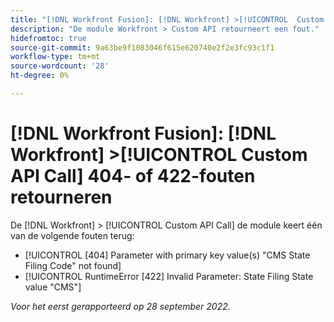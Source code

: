 ```yaml
---
title: "[!DNL Workfront Fusion]: [!DNL Workfront] >[!UICONTROL  Custom API Call] 404 of 422 fouten"
description: "De module Workfront > Custom API retourneert een fout."
hidefromtoc: true
source-git-commit: 9a63be9f1083046f615e620740e2f2e3fc93c1f1
workflow-type: tm+mt
source-wordcount: '28'
ht-degree: 0%

---
```



# [!DNL Workfront Fusion]: [!DNL Workfront] >[!UICONTROL  Custom API Call] 404- of 422-fouten retourneren

De [!DNL Workfront] > [!UICONTROL Custom API Call] de module keert één van de volgende fouten terug:

* [!UICONTROL [404] Parameter with primary key value(s) "CMS State Filing Code" not found]
* [!UICONTROL RuntimeError [422] Invalid Parameter: State Filing State value "CMS"]

_Voor het eerst gerapporteerd op 28 september 2022._


